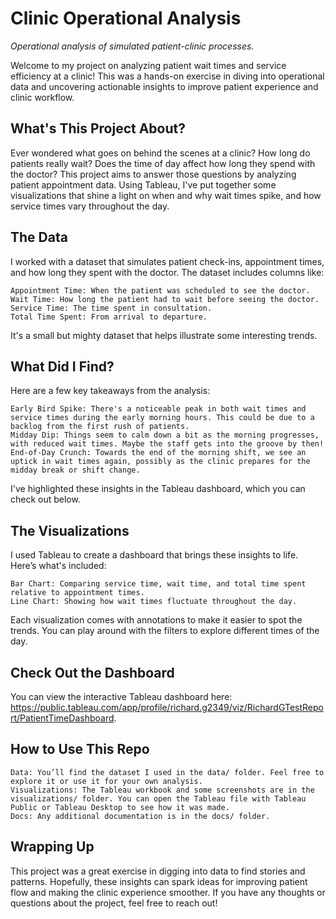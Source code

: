 # Clinic Operational Analysis
_Operational analysis of simulated patient-clinic processes._ 

Welcome to my project on analyzing patient wait times and service efficiency at a clinic! This was a hands-on exercise in diving into operational data and uncovering actionable insights to improve patient experience and clinic workflow.

## What's This Project About?

Ever wondered what goes on behind the scenes at a clinic? How long do patients really wait? Does the time of day affect how long they spend with the doctor? This project aims to answer those questions by analyzing patient appointment data. Using Tableau, I've put together some visualizations that shine a light on when and why wait times spike, and how service times vary throughout the day.

## The Data

I worked with a dataset that simulates patient check-ins, appointment times, and how long they spent with the doctor. The dataset includes columns like:

    Appointment Time: When the patient was scheduled to see the doctor.
    Wait Time: How long the patient had to wait before seeing the doctor.
    Service Time: The time spent in consultation.
    Total Time Spent: From arrival to departure.

It's a small but mighty dataset that helps illustrate some interesting trends.

## What Did I Find?

Here are a few key takeaways from the analysis:

    Early Bird Spike: There's a noticeable peak in both wait times and service times during the early morning hours. This could be due to a backlog from the first rush of patients.
    Midday Dip: Things seem to calm down a bit as the morning progresses, with reduced wait times. Maybe the staff gets into the groove by then!
    End-of-Day Crunch: Towards the end of the morning shift, we see an uptick in wait times again, possibly as the clinic prepares for the midday break or shift change.

I've highlighted these insights in the Tableau dashboard, which you can check out below.

## The Visualizations

I used Tableau to create a dashboard that brings these insights to life. Here’s what's included:

    Bar Chart: Comparing service time, wait time, and total time spent relative to appointment times.
    Line Chart: Showing how wait times fluctuate throughout the day.

Each visualization comes with annotations to make it easier to spot the trends. You can play around with the filters to explore different times of the day.

## Check Out the Dashboard

You can view the interactive Tableau dashboard here: https://public.tableau.com/app/profile/richard.g2349/viz/RichardGTestReport/PatientTimeDashboard.

## How to Use This Repo

    Data: You’ll find the dataset I used in the data/ folder. Feel free to explore it or use it for your own analysis.
    Visualizations: The Tableau workbook and some screenshots are in the visualizations/ folder. You can open the Tableau file with Tableau Public or Tableau Desktop to see how it was made.
    Docs: Any additional documentation is in the docs/ folder.

## Wrapping Up

This project was a great exercise in digging into data to find stories and patterns. Hopefully, these insights can spark ideas for improving patient flow and making the clinic experience smoother. If you have any thoughts or questions about the project, feel free to reach out!
